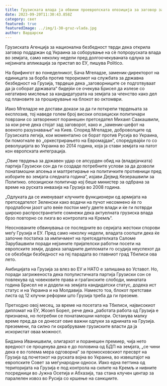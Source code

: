 ```yaml
---
title: Грузиската влада ја обвини проевропската опозиција за заговор за државен удар
date: 2023-09-20T11:30:43.858Z
category: свет
featured: true
featuredImage: ../img/1-30-gruz-vlada.jpg
author: Вардарски
---
```

Грузиската Агенција за национална безбедност тврди дека открила заговор поддржан од Украина за соборување на сè попроруската влада во земјата, само неколку недели пред долгоочекуваната одлука за нејзината апликација за пристап во ЕУ, пишува Politico.

На брифингот во понеделникот, Бача Мгеладзе, заменик-директорот на единицата за борба против тероризмот на службата за државна безбедност на Грузија, тврдеше дека „заговорниците се подготвуваат да ја соборат државата“ бидејќи се очекува Брисел да излезе со негативно мислење за кандидатурата на земјата за членство како дел од плановите за проширување на блокот во октомври.

Иако Мгеладзе не достави докази за да ги поткрепи тврдењата за експлозив, тој наведе голем број високи опозициски политичари поврзани со затворениот поранешен претседател Михаил Саакашвили, за кои рече дека стојат зад заговорот, како и „заменик-шефот на военото разузнавање“ на Киев. Според Мгеладзе, доброволците од Грузиската легија, кои моментално се борат против Русија во Украина, би помогнале во „оркестрирањето на Евромајдан“, споредувајќи го со револуцијата во Украина во 2014 година, која ја стави земјата на патот кон европската интеграција.

„Овие тврдења за државен удар се апсурден обид на (владејачката) партија Грузиски сон да ги создаде потребните услови за да дозволи понатамошни апсења и малтретирање на политичките противници пред изборите во земјата следната година“, изјави Дејвид Кезерашвили за Политико. опозициски политичар кој беше министер за одбрана за време на руската инвазија на Грузија во 2008 година.

„Одлуката да се именуваат клучните функционери од армијата на претседателот Зеленски како водачи на пучот несомнено ќе го продлабочи јазот што веќе постои меѓу двете влади и ќе ги потврди широко распространетите сомнежи дека актуелната грузиска влада брзо повторно се лизга во контролата на Кремљ“.

Неоснованите обвинувања се последните во серијата жестоки спорови меѓу Грузија и ЕУ. Пред само неколку недели, владата соопшти дека ќе започне постапка за импичмент на претседателката Саломе Зарубашвили поради нејзините пријателски работни посети на европските земји, додека западните дипломати го осудија неуспехот да се обезбеди безбедност на геј парадата во главниот град Тбилиси ова лето.

Амбицијата на Грузија за влез во ЕУ и НАТО е запишана во Уставот. Но, поради загриженоста дека популистичката партија Грузиски сон се повлекува од човековите права и граѓанските слободи, минатата година Брисел не и додели на земјата кандидатски статус, додека ист статус и на Украина и на Молдавија. Наместо тоа, блокот претстави листа од 12 клучни реформи што Грузија треба да ги преземе.

Претходно овој месец, за време на посетата на Тбилиси, највисокиот дипломат на ЕУ, Жозеп Борел, рече дека „работата работа од Грузија е признаена, но потребни се понатамошни напори. Останува малку време пред да се донесат овие важни одлуки за иднината на Грузија. преземени, па силно ги охрабруваме грузиските власти да ја искористат оваа можност.

Бидзина Иванишвили, олигархот и поранешен премиер, чија нето вредност се проценува дека е до половина од БДП на земјата, „се чини дека е во голема мера одговорна“ за промосковскиот пресврт на Грузија од почетокот на руската војна во Украина, во извештајот на европските Совет за меѓународни односи. Иако една петтина од територијата на Грузија е под контрола на силите на Кремљ и нивните посредници во Јужна Осетија и Абхазија, таа стана клучен центар за паралелен извоз во Русија со кршење на санкциите.